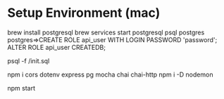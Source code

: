 # Setup Environment (mac)
brew install postgresql
brew services start postgresql
psql postgres
postgres=>CREATE ROLE api_user WITH LOGIN PASSWORD 'password';
ALTER ROLE api_user CREATEDB;

psql -f /init.sql

npm i cors dotenv express pg mocha chai chai-http
npm i -D nodemon

npm start